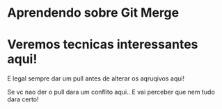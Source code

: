 # Aprendendo sobre Git Merge

# Veremos tecnicas interessantes aqui!

E legal sempre dar um pull antes de alterar os aqruqivos aqui!

Se vc nao der o pull dara um conflito aqui..
E vai perceber que nem tudo dara certo!


